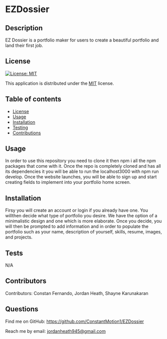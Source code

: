   # EZDossier
  ## Description
  EZ Dossier is a portfolio maker for users to create a beautiful portfolio and land their first job.
  ## License
  
  [![License: MIT](https://img.shields.io/badge/License-MIT-yellow.svg)](https://opensource.org/licenses/MIT)
  
This application is distributed under the [MIT](https://opensource.org/licenses/MIT) license.
  ## Table of contents
  - [License](#License)
  - [Usage](#Usage)
  - [Installation](#Installation)
  - [Testing](#Testing)
  - [Contributions](#Contributions)
  ## Usage
  In order to use this repository you need to clone it then npm i all the npm packages that come with it. Once the repo is completely cloned and has all its dependencies it you will be able to run the localhost3000 with npm run develop. Once the website launches, you will be able to sign up and start creating fields to implement into your portfolio home screen.
  ## Installation
  Firsy you will create an account or login if you already have one. You willthen decide what type of portfolio you desire. We have the option of a minimalistic design and one which is more elaborate. Once you decide, you will then be prompted to add information and in order to populate the portfolio such as your name, description of yourself, skills, resume, images, and projects.
  ## Tests
  N/A
  ## Contributors
  Contributors: 
  Constan Fernando, Jordan Heath, Shayne Karunakaran
  ## Questions
  Find me on GitHub: <https://github.com/ConstantMotion1/EZDossier>
  
Reach me by email: jordanheath945@gmail.com